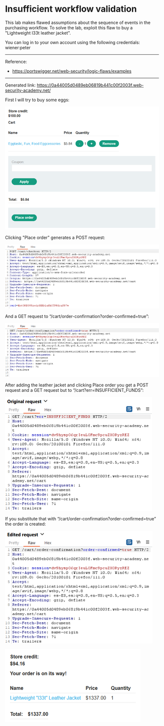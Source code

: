 
# Insufficient workflow validation

This lab makes flawed assumptions about the sequence of events in the purchasing workflow. To solve the lab, exploit this flaw to buy a "Lightweight l33t leather jacket".

You can log in to your own account using the following credentials: wiener:peter

---------------------------------------------

Reference:

- https://portswigger.net/web-security/logic-flaws/examples

---------------------------------------------

Generated link: https://0a44005d0489eb06819b441c00f2003f.web-security-academy.net/


First I will try to buy some eggs:



![img](images/Insufficient%20workflow%20validation/1.png)

Clicking "Place order" generates a POST request:



![img](images/Insufficient%20workflow%20validation/2.png)

And a GET request to “/cart/order-confirmation?order-confirmed=true”:



![img](images/Insufficient%20workflow%20validation/3.png)

After adding the leather jacket and clicking Place order you get a POST request and a GET request but to “/cart?err=INSUFFICIENT_FUNDS”:



![img](images/Insufficient%20workflow%20validation/4.png)

If you substitute that with “/cart/order-confirmation?order-confirmed=true” the order is created:



![img](images/Insufficient%20workflow%20validation/5.png)



![img](images/Insufficient%20workflow%20validation/6.png)
